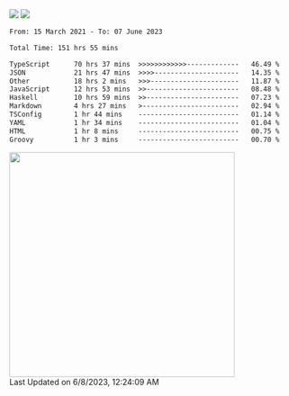 <div>
  <img src="https://github-readme-stats.vercel.app/api?username=naporin0624&count_private=true&show_icons=true" />
  <img src="https://github-readme-stats.vercel.app/api/top-langs/?username=naporin0624&layout=compact&hide=css" />
  <!--START_SECTION:waka-->

```txt
From: 15 March 2021 - To: 07 June 2023

Total Time: 151 hrs 55 mins

TypeScript      70 hrs 37 mins  >>>>>>>>>>>>-------------   46.49 %
JSON            21 hrs 47 mins  >>>>---------------------   14.35 %
Other           18 hrs 2 mins   >>>----------------------   11.87 %
JavaScript      12 hrs 53 mins  >>-----------------------   08.48 %
Haskell         10 hrs 59 mins  >>-----------------------   07.23 %
Markdown        4 hrs 27 mins   >------------------------   02.94 %
TSConfig        1 hr 44 mins    -------------------------   01.14 %
YAML            1 hr 34 mins    -------------------------   01.04 %
HTML            1 hr 8 mins     -------------------------   00.75 %
Groovy          1 hr 3 mins     -------------------------   00.70 %
```

<!--END_SECTION:waka-->
  
  <!--START_SECTION:lapras-card-->
<a href="https://lapras.com/public/CDQE7TF" target="_blank" rel="noopener noreferrer"><img src="https://lapras-card-generator.vercel.app/api/svg?e=3.68&b=3.48&i=3.5&b1=%23232323&b2=%236d6d6d&i1=%23212121&i2=%23818181&l=ja" width="400" ></a>  
Last Updated on 6/8/2023, 12:24:09 AM
<!--END_SECTION:lapras-card-->
</div>
